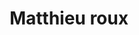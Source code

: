 ---
description: Welcome to my website. Although I am a software engineer, this site you will mostly find photography and some other things I enjoy here.
title: Matthieu roux
# featured_image on the home page is used for OpenGraph cards, etc.
menus:
  main:
    name: Home
    weight: -1
# sub-galleries on list pages are sorted by date and weight (descending)
---
